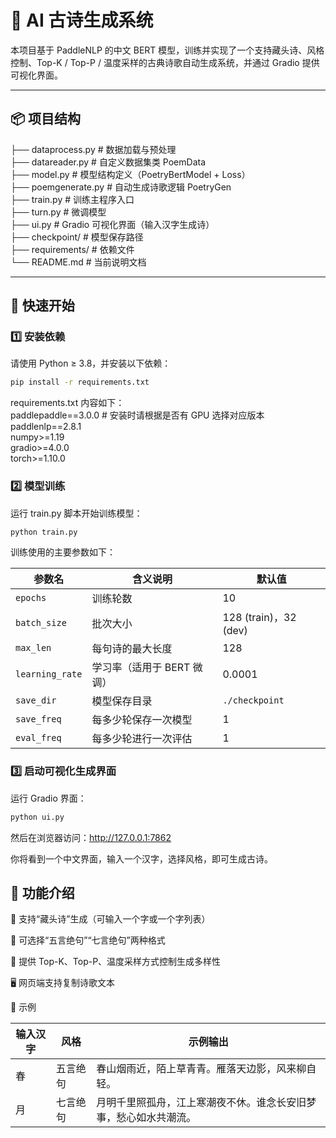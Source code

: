 # 🏯 AI 古诗生成系统

本项目基于 PaddleNLP 的中文 BERT 模型，训练并实现了一个支持藏头诗、风格控制、Top-K / Top-P / 温度采样的古典诗歌自动生成系统，并通过 Gradio 提供可视化界面。

---

## 📦 项目结构
├── dataprocess.py # 数据加载与预处理  
├── datareader.py # 自定义数据集类 PoemData  
├── model.py # 模型结构定义（PoetryBertModel + Loss）  
├── poemgenerate.py # 自动生成诗歌逻辑 PoetryGen  
├── train.py # 训练主程序入口  
├── turn.py # 微调模型  
├── ui.py # Gradio 可视化界面（输入汉字生成诗）  
├── checkpoint/ # 模型保存路径  
├── requirements/ # 依赖文件  
└── README.md # 当前说明文档


---

## 🚀 快速开始

### 1️⃣ 安装依赖

请使用 Python ≥ 3.8，并安装以下依赖：

```bash
pip install -r requirements.txt
```

requirements.txt 内容如下：  
paddlepaddle==3.0.0         # 安装时请根据是否有 GPU 选择对应版本  
paddlenlp==2.8.1  
numpy>=1.19  
gradio>=4.0.0  
torch>=1.10.0               



### 2️⃣ 模型训练
运行 train.py 脚本开始训练模型：
```bash
python train.py
```
训练使用的主要参数如下：

| 参数名             | 含义说明                           | 默认值         |
|------------------|----------------------------------|--------------|
| `epochs`         | 训练轮数                           | 10           |
| `batch_size`     | 批次大小                           | 128 (train)，32 (dev) |
| `max_len`        | 每句诗的最大长度                    | 128          |
| `learning_rate`  | 学习率（适用于 BERT 微调）           | 0.0001       |
| `save_dir`       | 模型保存目录                         | `./checkpoint` |
| `save_freq`      | 每多少轮保存一次模型                  | 1            |
| `eval_freq`      | 每多少轮进行一次评估                  | 1            |

### 3️⃣ 启动可视化生成界面
运行 Gradio 界面：
```bash
python ui.py
```
然后在浏览器访问：http://127.0.0.1:7862

你将看到一个中文界面，输入一个汉字，选择风格，即可生成古诗。

## 📝 功能介绍
🌟 支持“藏头诗”生成（可输入一个字或一个字列表）

🌈 可选择“五言绝句”“七言绝句”两种格式

🎯 提供 Top-K、Top-P、温度采样方式控制生成多样性

🖥️ 网页端支持复制诗歌文本

🎨 示例 

| 输入汉字 | 风格   | 示例输出                             |
| ---- | ---- | -------------------------------- |
| 春    | 五言绝句 | 春山烟雨近，陌上草青青。雁落天边影，风来柳自轻。         |
| 月    | 七言绝句 | 月明千里照孤舟，江上寒潮夜不休。谁念长安旧梦事，愁心如水共潮流。 |

 